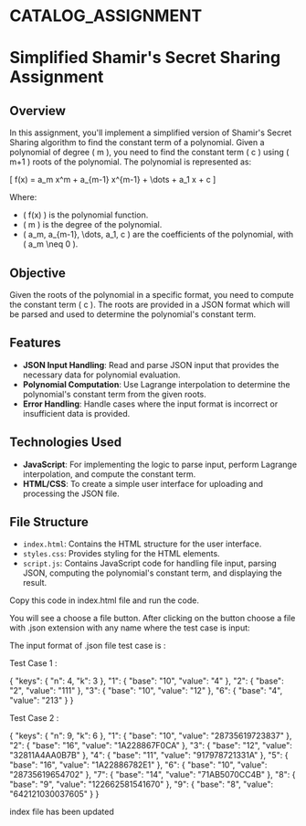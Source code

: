 # CATALOG_ASSIGNMENT

# Simplified Shamir's Secret Sharing Assignment

## Overview

In this assignment, you'll implement a simplified version of Shamir's Secret Sharing algorithm to find the constant term of a polynomial. Given a polynomial of degree \( m \), you need to find the constant term \( c \) using \( m+1 \) roots of the polynomial. The polynomial is represented as:

\[ f(x) = a_m x^m + a_{m-1} x^{m-1} + \dots + a_1 x + c \]

Where:
- \( f(x) \) is the polynomial function.
- \( m \) is the degree of the polynomial.
- \( a_m, a_{m-1}, \dots, a_1, c \) are the coefficients of the polynomial, with \( a_m \neq 0 \).

## Objective

Given the roots of the polynomial in a specific format, you need to compute the constant term \( c \). The roots are provided in a JSON format which will be parsed and used to determine the polynomial's constant term.

## Features

- **JSON Input Handling**: Read and parse JSON input that provides the necessary data for polynomial evaluation.
- **Polynomial Computation**: Use Lagrange interpolation to determine the polynomial's constant term from the given roots.
- **Error Handling**: Handle cases where the input format is incorrect or insufficient data is provided.

## Technologies Used

- **JavaScript**: For implementing the logic to parse input, perform Lagrange interpolation, and compute the constant term.
- **HTML/CSS**: To create a simple user interface for uploading and processing the JSON file.

## File Structure

- `index.html`: Contains the HTML structure for the user interface.
- `styles.css`: Provides styling for the HTML elements.
- `script.js`: Contains JavaScript code for handling file input, parsing JSON, computing the polynomial's constant term, and displaying the result.





Copy this code in index.html file and run the code.

You will see a choose a file button. After clicking on the button choose a file with .json extension with any name where the test case is input:

The input format of .json file test case is :

Test Case 1 :

{ "keys": { "n": 4, "k": 3 }, "1": { "base": "10", "value": "4" }, "2": { "base": "2", "value": "111" }, "3": { "base": "10", "value": "12" }, "6": { "base": "4", "value": "213" } }

Test Case 2 :

{ "keys": { "n": 9, "k": 6 }, "1": { "base": "10", "value": "28735619723837" }, "2": { "base": "16", "value": "1A228867F0CA" }, "3": { "base": "12", "value": "32811A4AA0B7B" }, "4": { "base": "11", "value": "917978721331A" }, "5": { "base": "16", "value": "1A22886782E1" }, "6": { "base": "10", "value": "28735619654702" }, "7": { "base": "14", "value": "71AB5070CC4B" }, "8": { "base": "9", "value": "122662581541670" }, "9": { "base": "8", "value": "642121030037605" } }


index file has been updated

